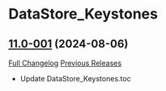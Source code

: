 # DataStore_Keystones

## [11.0-001](https://github.com/teelolws/DataStore_Keystones/tree/11.0-001) (2024-08-06)
[Full Changelog](https://github.com/teelolws/DataStore_Keystones/compare/10.2-006...11.0-001) [Previous Releases](https://github.com/teelolws/DataStore_Keystones/releases)

- Update DataStore\_Keystones.toc  
